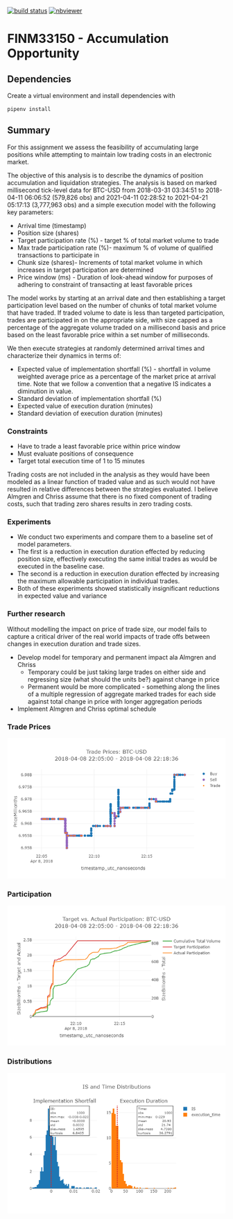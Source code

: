 [![build status](https://github.com/CalebEverett/finm33150-accumulation-opportunity/actions/workflows/build.yml/badge.svg)](https://github.com/CalebEverett/finm33150-accumulation-opportunity/actions/workflows/build.yml)
[![nbviewer](https://raw.githubusercontent.com/jupyter/design/master/logos/Badges/nbviewer_badge.svg)](https://nbviewer.jupyter.org/github/CalebEverett/finm33150-accumulation-opportunity/blob/master/accumulation_opportunity.ipynb?flush_cache=True)

# FINM33150 - Accumulation Opportunity

## Dependencies

Create a virtual environment and install dependencies with

    pipenv install

## Summary
For this assignment we assess the feasibility of accumulating large positions while attempting to maintain low trading
costs in an electronic market.

The objective of this analysis is to describe the dynamics of position accumulation and liquidation strategies. The analysis is based on marked millisecond tick-level data for BTC-USD from 
2018-03-31 03:34:51 to 2018-04-11 06:06:52 (579,826 obs) and 2021-04-11 02:28:52 to 2021-04-21 05:17:13 (3,777,963 obs) and a simple execution model with the following key parameters:
* Arrival time (timestamp)
* Position size (shares)
* Target participation rate (%) - target % of total market volume to trade
* Max trade participation rate (%)- maximum % of volume of qualified transactions to participate in
* Chunk size (shares)- Increments of total market volume in which increases in target participation are determined
* Price window (ms) - Duration of look-ahead window for purposes of adhering to constraint of transacting at least favorable prices

The model works by starting at an arrival date and then establishing a target participation level based on the number of chunks of total market volume that have traded. If traded volume to date is less than targeted participation, trades are participated in on the appropriate side, with size capped as a percentage of the aggregate volume traded on a millisecond basis and price based on the least favorable price within a set number of milliseconds.

We then execute strategies at randomly determined arrival times and characterize their dynamics in terms of:
* Expected value of implementation shortfall (%) - shortfall in volume weighted average price as a percentage of the market price at arrival time. Note that we follow a convention that a negative IS indicates a diminution in value.
* Standard deviation of implementation shortfall (%)
* Expected value of execution duration (minutes)
* Standard deviation of execution duration (minutes)

### Constraints
* Have to trade a least favorable price within price window
* Must evaluate positions of consequence
* Target total execution time of 1 to 15 minutes

Trading costs are not included in the analysis as they would have been modeled as a linear function of traded value and as such would not have resulted in relative differences between the strategies evaluated. I believe Almgren and Chriss assume that there is no fixed component of trading costs, such that trading zero shares results in zero trading costs.

### Experiments
* We conduct two experiments and compare them to a baseline set of model parameters.
* The first is a reduction in execution duration effected by reducing position size, effectively executing the same initial trades as would be executed in the baseline case.
* The second is a reduction in execution duration effected by increasing the maximum allowable participation in individual trades.
* Both of these experiments showed statistically insignificant reductions in expected value and variance

### Further research
Without modelling the impact on price of trade size, our model fails to capture a critical driver of the real world impacts of trade offs between changes in execution duration and trade sizes.
* Develop model for temporary and permanent impact ala Almgren and Chriss
    * Temporary could be just taking large trades on either side and regressing size (what should the units be?) against change in price
    * Permanent would be more complicated - something along the lines of a multiple regression of aggregate marked trades for each side against total change in price with longer aggregation periods
* Implement Almgren and Chriss optimal schedule


### Trade Prices
![trade prices](prices.png)

### Participation
![participation](participation.png)

### Distributions
![distributions](distributions.png)